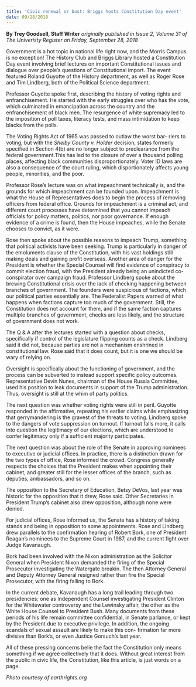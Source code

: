 ```yaml
---
title: 'Civic renewal or bust: Briggs hosts Constitution Day event'
date: 09/28/2018
---
```


**By Trey Goodsell, Staff Writer** _originally published in Issue 2, Volume 31 of The Univeristy Register on Friday, September 28, 2018_

Government is a hot topic in national life right now, and the Morris Campus is no exception! The History Club and Briggs Library hosted a Constitution Day event involving brief lectures on important Constitutional issues and dialogue over people’s questions of Constitutional import. The event featured Roland Guyotte of the History department, as well as Roger Rose and Tim Lindberg, both of the Political Science department. 

Professor Guyotte spoke first, describing the history of voting rights and enfranchisement. He started with the early struggles over who has the vote, which culminated in emancipation across the country and the enfranchisement of black men. The resurgence of white supremacy led to the imposition of poll taxes, literacy tests, and mass intimidation to keep blacks from the polls. 

The Voting Rights Act of 1965 was passed to outlaw the worst bar- riers to voting, but with the _Shelby County v. Holder_ decision, states formerly specified in Section 4(b) are no longer subject to preclearance from the federal government.This has led to the closure of over a thousand polling places, affecting black communities disproportionately. Voter ID laws are also a consequence of the court ruling, which disportionately affects young people, minorities, and the poor. 

Professor Rose’s lecture was on what impeachment technically is, and the grounds for which impeachment can be founded upon. Impeachment is what the House of Representatives does to begin the process of removing officers from federal office. Grounds for impeachment is a criminal act, and different court processes have determined that you cannot impeach officials for policy matters, politics, nor poor governance. If enough evidence of a crime is found, then the House impeaches, while the Senate chooses to convict, as it were. 

Rose then spoke about the possible reasons to impeach Trump, something that political activists have been seeking. Trump is particularly in danger of the emoluments clause of the Constitution, with his vast holdings still making deals and gaining profit overseas. Another area of danger for the President is whether the Special Counsel will find evidence of conspiracy to commit election fraud, with the President already being an unindicted co-conspirator over campaign fraud. Professor Lindberg spoke about the brewing Constitutional crisis over the lack of checking happening between branches of government. The founders were suspicious of factions, which our political parties essentially are. The Federalist Papers warned of what happens when factions capture too much of the government. Still, the Constitution does not account for them, and if the same faction captures multiple branches of government, checks are less likely, and the structure of government does not work.

The Q & A after the lectures started with a question about checks, specifically if control of the legislature flipping counts as a check. Lindberg said it did not, because parties are not a mechanism enshrined in constitutional law. Rose said that it does
count, but it is one we should be wary of relying on.

Oversight is specifically about the functioning of government, and the process can be subverted to instead support specific policy outcomes. Representative Devin Nunes, chairman of the House Russia Committee, used his position to leak documents in support of the Trump administration. Thus, oversight is still at the whim of party politics.

The next question was whether voting rights were still in peril. Guyotte responded in the affirmative, repeating his earlier claims while emphasizing that gerrymandering is the gravest of the threats to voting. Lindberg spoke to the dangers of vote suppression on turnout. If turnout falls more, it calls into question the legitimacy of our elections, which are understood to confer legitimacy only if a sufficient majority participates.

The next question was about the role of the Senate in approving nominees to executive or judicial offices. In practice, there is a distinction drawn for the two types of office, Rose informed the crowd. Congress generally respects the choices that the President makes when appointing their cabinet, and greater still for the lesser offices of the branch, such as deputies, ambassadors, and so on.

The opposition to the Secretary of Education, Betsy DeVos, last year was historic for the opposition that it drew, Rose said. Other Secretaries in President Trump’s cabinet also drew opposition, although none were denied.

For judicial offices, Rose informed us, the Senate has a history of taking stands and being in opposition to some appointments. Rose and Lindberg drew parallels to the confirmation hearing of Robert Bork, one of President Reagan’s nominees to the Supreme Court in 1987, and the current fight over Judge Kavanaugh.

Bork had been involved with the Nixon administration as the Solicitor General when President Nixon demanded the firing of the Special Prosecutor investigating the Watergate breakin. The then Attorney General and Deputy Attorney General resigned rather than fire the Special Prosecutor, with the firing falling to Bork.

In the current debate, Kavanaugh has a long trail leading through two presidencies: one as Independent Counsel investigating President Clinton for the Whitewater controversy and the Lewinsky affair, the other as the White House Counsel to President Bush. Many documents from these periods of his life remain committee confidential, in Senate parlance, or kept by the President due to executive privilege. In addition, the ongoing scandals of sexual assault are likely to make this con- firmation far more divisive than Bork’s, or even Justice Gorsuch’s last year.

All of these pressing concerns belie the fact the Constitution only means something if we agree collectively that it does. Without great interest from the public in civic life, the Constitution, like this article, is just words on a page.

_Photo courtesy of earthrights.org_
